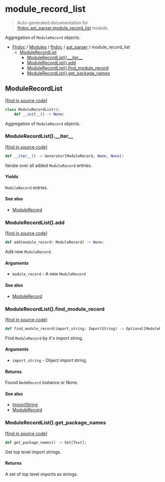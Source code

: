 # module_record_list

> Auto-generated documentation for [fhdoc.ast_parser.module_record_list](../../../fhdoc/ast_parser/module_record_list.py) module.

Aggregation of `ModuleRecord` objects.

- [Fhdoc](../../README.md#fhdoc-index) / [Modules](../../MODULES.md#fhdoc-modules) / [fhdoc](../index.md#fhdoc) / [ast_parser](index.md#ast_parser) / module_record_list
    - [ModuleRecordList](#modulerecordlist)
        - [ModuleRecordList().\_\_iter\_\_](#modulerecordlist__iter__)
        - [ModuleRecordList().add](#modulerecordlistadd)
        - [ModuleRecordList().find_module_record](#modulerecordlistfind_module_record)
        - [ModuleRecordList().get_package_names](#modulerecordlistget_package_names)

## ModuleRecordList

[[find in source code]](../../../fhdoc/ast_parser/module_record_list.py#L15)

```python
class ModuleRecordList():
    def __init__() -> None:
```

Aggregation of `ModuleRecord` objects.

### ModuleRecordList().\_\_iter\_\_

[[find in source code]](../../../fhdoc/ast_parser/module_record_list.py#L70)

```python
def __iter__() -> Generator[ModuleRecord, None, None]:
```

Iterate over all added `ModuleRecord` entries.

#### Yields

`ModuleRecord` entries.

#### See also

- [ModuleRecord](node_records/module_record.md#modulerecord)

### ModuleRecordList().add

[[find in source code]](../../../fhdoc/ast_parser/module_record_list.py#L59)

```python
def add(module_record: ModuleRecord) -> None:
```

Add new `ModuleRecord`.

#### Arguments

- `module_record` - A new `ModuleRecord`

#### See also

- [ModuleRecord](node_records/module_record.md#modulerecord)

### ModuleRecordList().find_module_record

[[find in source code]](../../../fhdoc/ast_parser/module_record_list.py#L26)

```python
def find_module_record(import_string: ImportString) -> Optional[ModuleRecord]:
```

Find `ModuleRecord` by it's import string.

#### Arguments

- `import_string` - Object import string.

#### Returns

Found `NodeRecord` instance or None.

#### See also

- [ImportString](../utils/import_string.md#importstring)
- [ModuleRecord](node_records/module_record.md#modulerecord)

### ModuleRecordList().get_package_names

[[find in source code]](../../../fhdoc/ast_parser/module_record_list.py#L49)

```python
def get_package_names() -> Set[Text]:
```

Get top level import strings.

#### Returns

A set of top level imports as strings.
